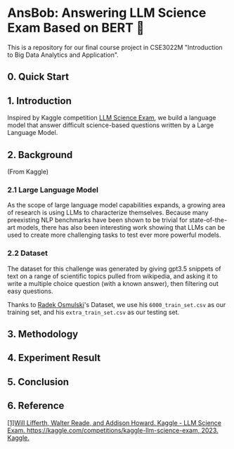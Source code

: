 # AnsBob:  Answering LLM Science Exam Based on BERT 📝
This is a repository for our final course project in CSE3022M "Introduction to Big Data Analytics and Application".
## 0. Quick Start

## 1. Introduction
Inspired by Kaggle competition [LLM Science Exam](https://www.kaggle.com/competitions/kaggle-llm-science-exam), we build a language model that answer difficult science-based questions written by a Large Language Model.

## 2. Background
(From Kaggle)
### 2.1 Large Language Model
As the scope of large language model capabilities expands, a growing area of research is using LLMs to characterize themselves. Because many preexisting NLP benchmarks have been shown to be trivial for state-of-the-art models, there has also been interesting work showing that LLMs can be used to create more challenging tasks to test ever more powerful models.

### 2.2 Dataset
The dataset for this challenge was generated by giving gpt3.5 snippets of text on a range of scientific topics pulled from wikipedia, and asking it to write a multiple choice question (with a known answer), then filtering out easy questions.

Thanks to [Radek Osmulski](https://www.kaggle.com/datasets/radek1/additional-train-data-for-llm-science-exam/data?select=6000_train_examples.csv)'s Dataset, we use his ``6000_train_set.csv`` as our training set, and his ``extra_train_set.csv`` as our testing set.

## 3. Methodology

## 4. Experiment Result

## 5. Conclusion

## 6. Reference
[[1]Will Lifferth, Walter Reade, and Addison Howard. Kaggle - LLM Science Exam. https://kaggle.com/competitions/kaggle-llm-science-exam, 2023. Kaggle.](www.kaggle.com/competitions/kaggle-llm-science-exam/overview/$citation)